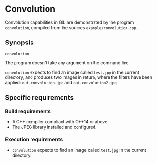 # Convolution

Convolution capabilities in GIL are demonstrated by the program `convolution`, compiled from the sources `example/convolution.cpp`.

## Synopsis

`convolution`

The program doesn't take any argument on the command line.

`convolution` expects to find an image called `test.jpg` in the current directory, and produces two images in return, where the filters have been applied: `out-convolution.jpg` and `out-convolution2.jpg`

## Specific requirements

### Build requirements

- A C++ compiler compliant with C++14 or above
- The JPEG library installed and configured.

### Execution requirements

- `convolution` expects to find an image called `test.jpg` in the current directory.
